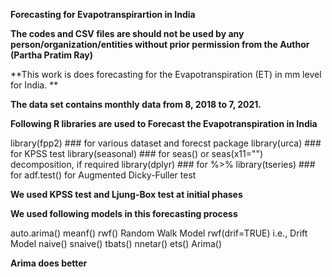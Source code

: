 **Forecasting for Evapotranspirartion in India**

**The codes and CSV files are should not be used by any person/organization/entities without prior permission from the Author (Partha Pratim Ray)**

**This work is does forecasting for the Evapotranspiration (ET) in mm level for India. **

**The data set contains monthly data from 8, 2018 to 7, 2021.**

**Following R libraries are used to Forecast the Evapotranspiration in India**

library(fpp2)    ### for various dataset and forecst package 
library(urca)       ### for KPSS test
library(seasonal)  ### for seas() or seas(x11="") decomposition, if required
library(dplyr)      ### for %>% 
library(tseries)     ### for adf.test() for Augmented Dicky-Fuller test


**We used KPSS test and Ljung-Box test at initial phases**


**We used following models in this forecasting process**

auto.arima()
meanf()
rwf() Random Walk Model
rwf(drif=TRUE) i.e., Drift Model
naive()
snaive()
tbats()
nnetar()
ets()
Arima()


**Arima does better**
